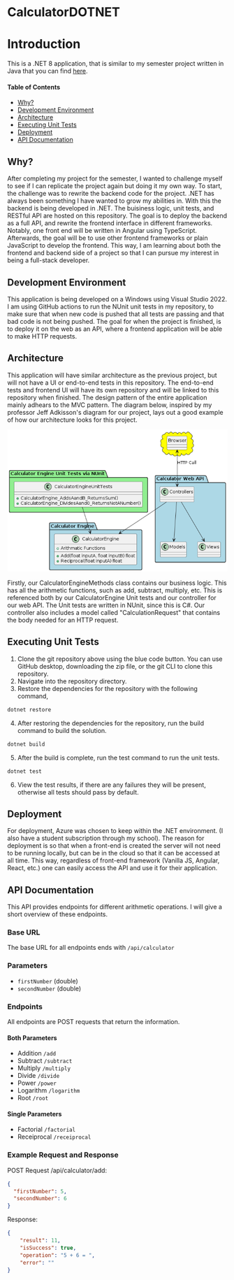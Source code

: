# CalculatorDOTNET

# Introduction
This is a .NET 8 application, that is similar to my semester project written in Java that you can find [here](https://github.com/TreyBMorris/SWE3643TestingProject). 

#### Table of Contents
- [Why?](#why)
- [Development Environment](#development-environment)
- [Architecture](#architecture)
- [Executing Unit Tests](#executing-unit-tests)
- [Deployment](#deployment)
- [API Documentation](#api-documentation)

## Why? 
After completing my project for the semester, I wanted to challenge myself to see if I can replicate the project again but doing it my own way. To start, the challenge was to rewrite the backend code for the project. .NET has always been something I have wanted to grow my abilities in. With this the backend is being developed in .NET. The buisiness logic, unit tests, and RESTful API are hosted on this repository. The goal is to deploy the backend as a full API, and rewrite the frontend interface in different frameworks. Notably, one front end will be written in Angular using TypeScript. Afterwards, the goal will be to use other frontend frameworks or plain JavaScript to develop the frontend. This way, I am learning about both the frontend and backend side of a project so that I can pursue my interest in being a full-stack developer.

## Development Environment
This application is being developed on a Windows using Visual Studio 2022. I am using GitHub actions to run the NUnit unit tests in my repository, to make sure that when new code is pushed that all tests are passing and that bad code is not being pushed. The goal for when the project is finished, is to deploy it on the web as an API, where a frontend application will be able to make HTTP requests.

## Architecture
This application will have similar architecture as the previous project, but will not have a UI or end-to-end tests in this repository. The end-to-end tests and frontend UI will have its own repository and will be linked to this repository when finished. 
The design pattern of the entire application mainly adhears to the MVC pattern. The diagram below, inspired by my professor Jeff Adkisson's diagram for our project, lays out a good example of how our architecture looks for this project.

![arch-diagram](image.png)

Firstly, our CalculatorEngineMethods class contains our business logic. This has all the arithmetic functions, such as add, subtract, multiply, etc. This is referenced both by our CalculatorEngine Unit tests and our controller for our web API. The Unit tests are written in NUnit, since this is C#. Our controller also includes a model called "CalculationRequest" that contains the body needed for an HTTP request.

## Executing Unit Tests
1. Clone the git repository above using the blue code button. You can use GitHub desktop, downloading the zip file, or the git CLI to clone this repository.
2. Navigate into the repository directory.
3. Restore the dependencies for the repository with the following command,
```bash
dotnet restore
```

4. After restoring the dependencies for the repository, run the build command to build the solution.
```bash
dotnet build
```

5. After the build is complete, run the test command to run the unit tests.
```bash
dotnet test
```

6. View the test results, if there are any failures they will be present, otherwise all tests should pass by default.


## Deployment
For deployment, Azure was chosen to keep within the .NET environment. (I also have a student subscription through my school). The reason for deployment is so that when a front-end is created the server will not need to be running locally, but can be in the cloud so that it can be accessed at all time. This way, regardless of front-end framework (Vanilla JS, Angular, React, etc.) one can easily access the API and use it for their application.

## API Documentation
This API provides endpoints for different arithmetic operations. I will give a short overview of these endpoints. 

### Base URL
The base URL for all endpoints ends with `/api/calculator`

### Parameters
- `firstNumber` (double)
- `secondNumber` (double)

### Endpoints
All endpoints are POST requests that return the information.

#### Both Parameters
- Addition `/add`
- Subtract `/subtract`
- Multiply `/multiply`
- Divide `/divide`
- Power `/power`
- Logarithm `/logarithm`
- Root `/root`

#### Single Parameters
- Factorial `/factorial`
- Receiprocal `/receiprocal`

### Example Request and Response
POST Request /api/calculator/add:
```json
{
  "firstNumber": 5,
  "secondNumber": 6
}
```

Response:
```json
{
    "result": 11,
    "isSuccess": true,
    "operation": "5 + 6 = ",
    "error": ""
}
```
